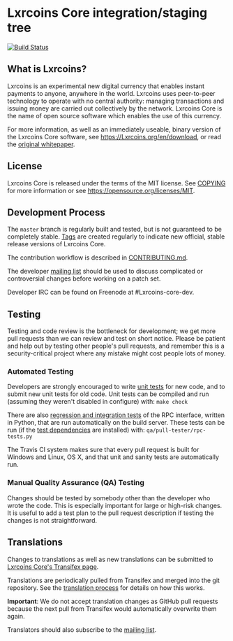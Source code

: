 Lxrcoins Core integration/staging tree
=====================================

[![Build Status](https://travis-ci.org/imharrywu/lxr.svg?branch=master)](https://travis-ci.org/imharrywu/lxr)

What is Lxrcoins?
----------------

Lxrcoins is an experimental new digital currency that enables instant payments to
anyone, anywhere in the world. Lxrcoins uses peer-to-peer technology to operate
with no central authority: managing transactions and issuing money are carried
out collectively by the network. Lxrcoins Core is the name of open source
software which enables the use of this currency.

For more information, as well as an immediately useable, binary version of
the Lxrcoins Core software, see https://Lxrcoins.org/en/download, or read the
[original whitepaper](https://Lxrcoinscore.org/Lxrcoins.pdf).

License
-------

Lxrcoins Core is released under the terms of the MIT license. See [COPYING](COPYING) for more
information or see https://opensource.org/licenses/MIT.

Development Process
-------------------

The `master` branch is regularly built and tested, but is not guaranteed to be
completely stable. [Tags](https://github.com/Lxrcoins/Lxrcoins/tags) are created
regularly to indicate new official, stable release versions of Lxrcoins Core.

The contribution workflow is described in [CONTRIBUTING.md](CONTRIBUTING.md).

The developer [mailing list](https://lists.linuxfoundation.org/mailman/listinfo/Lxrcoins-dev)
should be used to discuss complicated or controversial changes before working
on a patch set.

Developer IRC can be found on Freenode at #Lxrcoins-core-dev.

Testing
-------

Testing and code review is the bottleneck for development; we get more pull
requests than we can review and test on short notice. Please be patient and help out by testing
other people's pull requests, and remember this is a security-critical project where any mistake might cost people
lots of money.

### Automated Testing

Developers are strongly encouraged to write [unit tests](/doc/unit-tests.md) for new code, and to
submit new unit tests for old code. Unit tests can be compiled and run
(assuming they weren't disabled in configure) with: `make check`

There are also [regression and integration tests](/qa) of the RPC interface, written
in Python, that are run automatically on the build server.
These tests can be run (if the [test dependencies](/qa) are installed) with: `qa/pull-tester/rpc-tests.py`

The Travis CI system makes sure that every pull request is built for Windows
and Linux, OS X, and that unit and sanity tests are automatically run.

### Manual Quality Assurance (QA) Testing

Changes should be tested by somebody other than the developer who wrote the
code. This is especially important for large or high-risk changes. It is useful
to add a test plan to the pull request description if testing the changes is
not straightforward.

Translations
------------

Changes to translations as well as new translations can be submitted to
[Lxrcoins Core's Transifex page](https://www.transifex.com/projects/p/Lxrcoins/).

Translations are periodically pulled from Transifex and merged into the git repository. See the
[translation process](doc/translation_process.md) for details on how this works.

**Important**: We do not accept translation changes as GitHub pull requests because the next
pull from Transifex would automatically overwrite them again.

Translators should also subscribe to the [mailing list](https://groups.google.com/forum/#!forum/Lxrcoins-translators).
